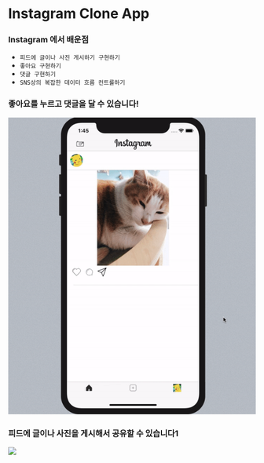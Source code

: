 
# Instagram Clone App

### Instagram 에서 배운점
* `피드에 글이나 사진 게시하기 구현하기`
* `좋아요 구현하기`
* `댓글 구현하기`
* `SNS상의 복잡한 데이터 흐름 컨트롤하기`

### 좋아요를 누르고 댓글을 달 수 있습니다!
<img src="Features/1.gif">

### 피드에 글이나 사진을 게시해서 공유할 수 있습니다1
<img src="Features/2.gif">
